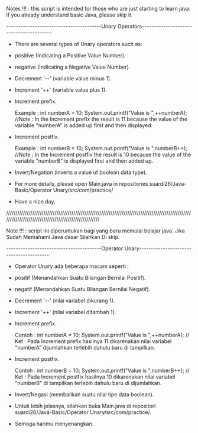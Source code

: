 Notes !!! : this script is intended for those who are just starting to learn java. If you already understand basic Java, please skip it.

----------------------------------------Unary Operators----------------------------------------

- There are several types of Unary operators such as:

- positive (Indicating a Positive Value Number).

- negative (Indicating a Negative Value Number).

- Decrement '--' (variable value minus 1).

- Increment '++' (variable value plus 1).

- Increment prefix.
  
    Example : int numberA = 10;
              System.out.printf("Value is ",++numberA);
              //Note : In the Increment prefix the result is 11 because the value of the variable "numberA" is added up first and then displayed. 

- Increment postfix. 

    Example : int numberB = 10;
              System.out.printf("Value is ",numberB++);
              //Note : In the Increment postfix the result is 10 because the value of the variable "numberB" is displayed first and then added up.
              
- Invert/Negation (inverts a value of boolean data type).

- For more details, please open Main.java in repositories suardi26/Java-Basic/Operator Unary/src/com/practice/

- Have a nice day.

/////////////////////////////////////////////////////////////////////////////////////////////////////////////////////////////////////////////////////

Note !!! : script ini diperuntukan bagi yang baru memulai belajar java. Jika Sudah Memahami Java dasar Silahkan Di skip.

----------------------------------------Operator Unary----------------------------------------

- Operator Unary ada beberapa macam seperti :

- positif (Menandahkan Suatu Bilangan Bernilai Positif).

- negatif (Menandahkan Suatu Bilangan Bernilai Negatif).

- Decrement '--' (nilai variabel dikurang 1).

- Increment '++' (nilai variabel ditambah 1).

- Increment prefix.
  
    Contoh :  int numberA = 10;
              System.out.printf("Value is ",++numberA);
              // Ket : Pada Increment prefix hasilnya 11 dikarenakan nilai variabel "numberA" dijumlahkan terlebih dahulu baru di tampilkan.

- Increment postfix. 

    Contoh :  int numberB = 10;
              System.out.printf("Value is ",numberB++);
              // Ket : Pada Increment postfix hasilnya 10 dikarenakan nilai variabel "numberB" di tampilkan terlebih dahulu baru di dijumlahkan.
              
- Invert/Negasi (membalikan suatu nilai tipe data boolean).

- Untuk lebih jelasnya, silahkan buka Main.java di repositori suardi26/Java-Basic/Operator Unary/src/com/practice/.

- Semoga harimu menyenangkan.

